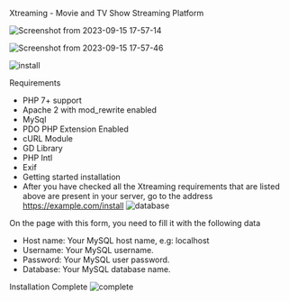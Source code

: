 Xtreaming - Movie and TV Show Streaming Platform

![Screenshot from 2023-09-15 17-57-14](https://github.com/piktokenn/xstream/assets/120285373/2eac1dc0-f245-4274-8777-6fbfbf2e3942)



![Screenshot from 2023-09-15 17-57-46](https://github.com/piktokenn/xstream/assets/120285373/26f91257-643f-4002-a02e-40e2be5fb340)

![install](https://github.com/piktokenn/xstream/assets/120285373/5e751309-6126-4117-9b49-1c11ccf006d7)


Requirements
- PHP 7+ support
- Apache 2 with mod_rewrite enabled
- MySql
- PDO PHP Extension Enabled
- cURL Module
- GD Library
- PHP Intl
- Exif
- Getting started installation
- After you have checked all the Xtreaming requirements that are listed above are present in your server, go to the address https://example.com/install
![database](https://github.com/piktokenn/xstream/assets/120285373/b9981a12-90bc-44d9-84af-ab594832f6ba)


On the page with this form, you need to fill it with the following data
- Host name: Your MySQL host name, e.g: localhost
- Username: Your MySQL username.
- Password: Your MySQL user password.
- Database: Your MySQL database name.

Installation Complete
![complete](https://github.com/piktokenn/xstream/assets/120285373/02cd6a7e-f521-4a22-9e1f-b9500255b539)


